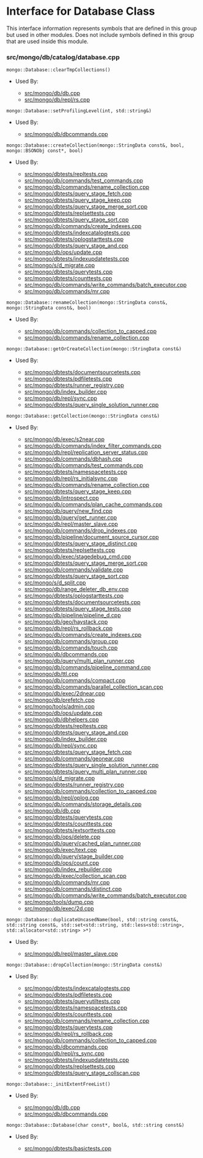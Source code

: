 
# Interface for Database Class
This interface information represents symbols that are defined in this group but used in other modules.  Does not include symbols defined in this group that are used inside this module.

### src/mongo/db/catalog/database.cpp

<div></div>

    mongo::Database::clearTmpCollections()

- Used By:

    - [src/mongo/db/db.cpp](../../../../process\_management/mongos\_and\_mongod\_mains)
    - [src/mongo/db/repl/rs.cpp](../../../../replication/replication)

<div></div>

    mongo::Database::setProfilingLevel(int, std::string&)

- Used By:

    - [src/mongo/db/dbcommands.cpp](../../../../queries/database\_commands)

<div></div>

    mongo::Database::createCollection(mongo::StringData const&, bool, mongo::BSONObj const*, bool)

- Used By:

    - [src/mongo/dbtests/repltests.cpp](../../../../tests/unit\_tests)
    - [src/mongo/db/commands/test\_commands.cpp](../../../../queries/database\_commands)
    - [src/mongo/db/commands/rename\_collection.cpp](../../../../queries/database\_commands)
    - [src/mongo/dbtests/query\_stage\_fetch.cpp](../../../../tests/unit\_tests)
    - [src/mongo/dbtests/query\_stage\_keep.cpp](../../../../queries/core\_query\_system)
    - [src/mongo/dbtests/query\_stage\_merge\_sort.cpp](../../../../tests/unit\_tests)
    - [src/mongo/dbtests/replsettests.cpp](../../../../tests/unit\_tests)
    - [src/mongo/dbtests/query\_stage\_sort.cpp](../../../../tests/unit\_tests)
    - [src/mongo/db/commands/create\_indexes.cpp](../../../../queries/database\_commands)
    - [src/mongo/dbtests/indexcatalogtests.cpp](../../../../tests/unit\_tests)
    - [src/mongo/dbtests/oplogstarttests.cpp](../../../../tests/unit\_tests)
    - [src/mongo/dbtests/query\_stage\_and.cpp](../../../../tests/unit\_tests)
    - [src/mongo/db/ops/update.cpp](../../../../queries/core\_query\_system)
    - [src/mongo/dbtests/indexupdatetests.cpp](../../../../tests/unit\_tests)
    - [src/mongo/s/d\_migrate.cpp](../../../../sharding/mongod\_commands)
    - [src/mongo/dbtests/querytests.cpp](../../../../tests/unit\_tests)
    - [src/mongo/dbtests/counttests.cpp](../../../../tests/unit\_tests)
    - [src/mongo/db/commands/write\_commands/batch\_executor.cpp](../../../../network/write\_commands)
    - [src/mongo/db/commands/mr.cpp](../../../../queries/database\_commands)

<div></div>

    mongo::Database::renameCollection(mongo::StringData const&, mongo::StringData const&, bool)

- Used By:

    - [src/mongo/db/commands/collection\_to\_capped.cpp](../../../../queries/database\_commands)
    - [src/mongo/db/commands/rename\_collection.cpp](../../../../queries/database\_commands)

<div></div>

    mongo::Database::getOrCreateCollection(mongo::StringData const&)

- Used By:

    - [src/mongo/dbtests/documentsourcetests.cpp](../../../../tests/unit\_tests)
    - [src/mongo/dbtests/pdfiletests.cpp](../../../../tests/unit\_tests)
    - [src/mongo/dbtests/runner\_registry.cpp](../../../../tests/unit\_tests)
    - [src/mongo/db/index\_builder.cpp](../../../../queries/indexing)
    - [src/mongo/db/repl/sync.cpp](../../../../replication/replication)
    - [src/mongo/dbtests/query\_single\_solution\_runner.cpp](../../../../tests/unit\_tests)

<div></div>

    mongo::Database::getCollection(mongo::StringData const&)

- Used By:

    - [src/mongo/db/exec/s2near.cpp](../../../../queries/core\_query\_system)
    - [src/mongo/db/commands/index\_filter\_commands.cpp](../../../../queries/database\_commands)
    - [src/mongo/db/repl/replication\_server\_status.cpp](../../../../replication/replication)
    - [src/mongo/db/commands/dbhash.cpp](../../../../queries/database\_commands)
    - [src/mongo/db/commands/test\_commands.cpp](../../../../queries/database\_commands)
    - [src/mongo/dbtests/namespacetests.cpp](../../../../tests/unit\_tests)
    - [src/mongo/db/repl/rs\_initialsync.cpp](../../../../replication/replication)
    - [src/mongo/db/commands/rename\_collection.cpp](../../../../queries/database\_commands)
    - [src/mongo/dbtests/query\_stage\_keep.cpp](../../../../queries/core\_query\_system)
    - [src/mongo/db/introspect.cpp](../../../../queries/client\_and\_operation\_tracking)
    - [src/mongo/db/commands/plan\_cache\_commands.cpp](../../../../queries/database\_commands)
    - [src/mongo/db/query/new\_find.cpp](../../../../queries/core\_query\_system)
    - [src/mongo/db/query/get\_runner.cpp](../../../../queries/core\_query\_system)
    - [src/mongo/db/repl/master\_slave.cpp](../../../../replication/replication)
    - [src/mongo/db/commands/drop\_indexes.cpp](../../../../queries/database\_commands)
    - [src/mongo/db/pipeline/document\_source\_cursor.cpp](../../../../queries/aggregation\_framework)
    - [src/mongo/dbtests/query\_stage\_distinct.cpp](../../../../queries/core\_query\_system)
    - [src/mongo/dbtests/replsettests.cpp](../../../../tests/unit\_tests)
    - [src/mongo/db/exec/stagedebug\_cmd.cpp](../../../../queries/core\_query\_system)
    - [src/mongo/dbtests/query\_stage\_merge\_sort.cpp](../../../../tests/unit\_tests)
    - [src/mongo/db/commands/validate.cpp](../../../../queries/database\_commands)
    - [src/mongo/dbtests/query\_stage\_sort.cpp](../../../../tests/unit\_tests)
    - [src/mongo/s/d\_split.cpp](../../../../sharding/mongod\_commands)
    - [src/mongo/db/range\_deleter\_db\_env.cpp](../../../../sharding/sharding\_uncategorized)
    - [src/mongo/dbtests/oplogstarttests.cpp](../../../../tests/unit\_tests)
    - [src/mongo/dbtests/documentsourcetests.cpp](../../../../tests/unit\_tests)
    - [src/mongo/dbtests/query\_stage\_tests.cpp](../../../../tests/unit\_tests)
    - [src/mongo/db/pipeline/pipeline\_d.cpp](../../../../queries/aggregation\_framework)
    - [src/mongo/db/geo/haystack.cpp](../../../../queries/geo\_queries)
    - [src/mongo/db/repl/rs\_rollback.cpp](../../../../replication/replication)
    - [src/mongo/db/commands/create\_indexes.cpp](../../../../queries/database\_commands)
    - [src/mongo/db/commands/group.cpp](../../../../queries/database\_commands)
    - [src/mongo/db/commands/touch.cpp](../../../../queries/database\_commands)
    - [src/mongo/db/dbcommands.cpp](../../../../queries/database\_commands)
    - [src/mongo/db/query/multi\_plan\_runner.cpp](../../../../queries/core\_query\_system)
    - [src/mongo/db/commands/pipeline\_command.cpp](../../../../queries/aggregation\_framework)
    - [src/mongo/db/ttl.cpp](../../../../queries/indexing)
    - [src/mongo/db/commands/compact.cpp](../../../../queries/database\_commands)
    - [src/mongo/db/commands/parallel\_collection\_scan.cpp](../../../../queries/database\_commands)
    - [src/mongo/db/exec/2dnear.cpp](../../../../queries/core\_query\_system)
    - [src/mongo/db/prefetch.cpp](../../../../storage/page\_fault\_utilities)
    - [src/mongo/tools/admin.cpp](../../../../tools/tools)
    - [src/mongo/db/ops/update.cpp](../../../../queries/core\_query\_system)
    - [src/mongo/db/dbhelpers.cpp](../../../../queries/client\_and\_operation\_tracking)
    - [src/mongo/dbtests/repltests.cpp](../../../../tests/unit\_tests)
    - [src/mongo/dbtests/query\_stage\_and.cpp](../../../../tests/unit\_tests)
    - [src/mongo/db/index\_builder.cpp](../../../../queries/indexing)
    - [src/mongo/db/repl/sync.cpp](../../../../replication/replication)
    - [src/mongo/dbtests/query\_stage\_fetch.cpp](../../../../tests/unit\_tests)
    - [src/mongo/db/commands/geonear.cpp](../../../../queries/database\_commands)
    - [src/mongo/dbtests/query\_single\_solution\_runner.cpp](../../../../tests/unit\_tests)
    - [src/mongo/dbtests/query\_multi\_plan\_runner.cpp](../../../../tests/unit\_tests)
    - [src/mongo/s/d\_migrate.cpp](../../../../sharding/mongod\_commands)
    - [src/mongo/dbtests/runner\_registry.cpp](../../../../tests/unit\_tests)
    - [src/mongo/db/commands/collection\_to\_capped.cpp](../../../../queries/database\_commands)
    - [src/mongo/db/repl/oplog.cpp](../../../../replication/replication)
    - [src/mongo/db/commands/storage\_details.cpp](../../../../queries/database\_commands)
    - [src/mongo/db/db.cpp](../../../../process\_management/mongos\_and\_mongod\_mains)
    - [src/mongo/dbtests/querytests.cpp](../../../../tests/unit\_tests)
    - [src/mongo/dbtests/counttests.cpp](../../../../tests/unit\_tests)
    - [src/mongo/dbtests/extsorttests.cpp](../../../../tests/unit\_tests)
    - [src/mongo/db/ops/delete.cpp](../../../../queries/core\_query\_system)
    - [src/mongo/db/query/cached\_plan\_runner.cpp](../../../../queries/core\_query\_system)
    - [src/mongo/db/exec/text.cpp](../../../../queries/core\_query\_system)
    - [src/mongo/db/query/stage\_builder.cpp](../../../../queries/core\_query\_system)
    - [src/mongo/db/ops/count.cpp](../../../../queries/core\_query\_system)
    - [src/mongo/db/index\_rebuilder.cpp](../../../../queries/indexing)
    - [src/mongo/db/exec/collection\_scan.cpp](../../../../queries/core\_query\_system)
    - [src/mongo/db/commands/mr.cpp](../../../../queries/database\_commands)
    - [src/mongo/db/commands/distinct.cpp](../../../../queries/database\_commands)
    - [src/mongo/db/commands/write\_commands/batch\_executor.cpp](../../../../network/write\_commands)
    - [src/mongo/tools/dump.cpp](../../../../tools/tools)
    - [src/mongo/db/exec/2d.cpp](../../../../queries/core\_query\_system)

<div></div>

    mongo::Database::duplicateUncasedName(bool, std::string const&, std::string const&, std::set<std::string, std::less<std::string>, std::allocator<std::string> >*)

- Used By:

    - [src/mongo/db/repl/master\_slave.cpp](../../../../replication/replication)

<div></div>

    mongo::Database::dropCollection(mongo::StringData const&)

- Used By:

    - [src/mongo/dbtests/indexcatalogtests.cpp](../../../../tests/unit\_tests)
    - [src/mongo/dbtests/pdfiletests.cpp](../../../../tests/unit\_tests)
    - [src/mongo/dbtests/queryutiltests.cpp](../../../../tests/unit\_tests)
    - [src/mongo/dbtests/namespacetests.cpp](../../../../tests/unit\_tests)
    - [src/mongo/dbtests/counttests.cpp](../../../../tests/unit\_tests)
    - [src/mongo/db/commands/rename\_collection.cpp](../../../../queries/database\_commands)
    - [src/mongo/dbtests/querytests.cpp](../../../../tests/unit\_tests)
    - [src/mongo/db/repl/rs\_rollback.cpp](../../../../replication/replication)
    - [src/mongo/db/commands/collection\_to\_capped.cpp](../../../../queries/database\_commands)
    - [src/mongo/db/dbcommands.cpp](../../../../queries/database\_commands)
    - [src/mongo/db/repl/rs\_sync.cpp](../../../../replication/replication)
    - [src/mongo/dbtests/indexupdatetests.cpp](../../../../tests/unit\_tests)
    - [src/mongo/dbtests/replsettests.cpp](../../../../tests/unit\_tests)
    - [src/mongo/dbtests/query\_stage\_collscan.cpp](../../../../tests/unit\_tests)

<div></div>

    mongo::Database::_initExtentFreeList()

- Used By:

    - [src/mongo/db/db.cpp](../../../../process\_management/mongos\_and\_mongod\_mains)
    - [src/mongo/db/dbcommands.cpp](../../../../queries/database\_commands)

<div></div>

    mongo::Database::Database(char const*, bool&, std::string const&)

- Used By:

    - [src/mongo/dbtests/basictests.cpp](../../../../tests/unit\_tests)
